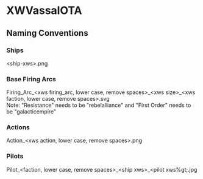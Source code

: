 # XWVassalOTA

<h2>Naming Conventions</h2>
<h3>Ships</h3>
&lt;ship-xws&gt;.png

<h3>Base Firing Arcs</h3>
Firing_Arc_&lt;xws firing_arc, lower case, remove spaces&gt;_&lt;xws size&gt;_&lt;xws faction, lower case, remove spaces&gt;.svg
<br>Note: "Resistance" needs to be "rebelalliance" and "First Order" needs to be "galacticempire"

<h3>Actions</h3>
Action_&lt;xws action, lower case, remove spaces&gt;.png

<h3>Pilots</h3>
Pilot_&lt;faction, lower case, remove spaces&gt;_&lt;ship xws&gt;_&lt;pilot xws%gt;.jpg
